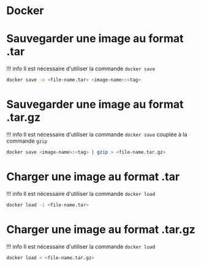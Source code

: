 # Docker

# Sauvegarder une image au format .tar
!!! info
    Il est nécessaire d'utiliser la commande `docker save`

```bash title="docker_save_tar" linenums="1"
docker save -o <file-name.tar> <image-name>:<tag>
```

# Sauvegarder une image au format .tar.gz
!!! info
    Il est nécessaire d'utiliser la commande `docker save` couplée à la commande `gzip`

```bash title="docker_save_tgz" linenums="1"
docker save <image-name>:<tag> | gzip > <file-name.tar.gz>
```

# Charger une image au format .tar
!!! info
    Il est nécessaire d'utiliser la commande `docker load`

```bash title="docker_load_tar" linenums="1"
docker load -i <file-name.tar>
```

# Charger une image au format .tar.gz
!!! info
    Il est nécessaire d'utiliser la commande `docker load`

```bash title="docker_load_tgz" linenums="1"
docker load < <file-name.tar.gz>
```